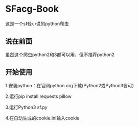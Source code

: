 # SFacg-Book
这是一个sf轻小说的python爬虫

## 说在前面

虽然这个爬虫python2和3都可以用，但不推荐python2

## 开始使用

 1.安装python：在官网python.org下载(Python2或Python3皆可)

 2.运行pip install requests pillow
 
 3.运行Python3 sf.py
 
 4.在自动生成的cookie.ini输入cookie
